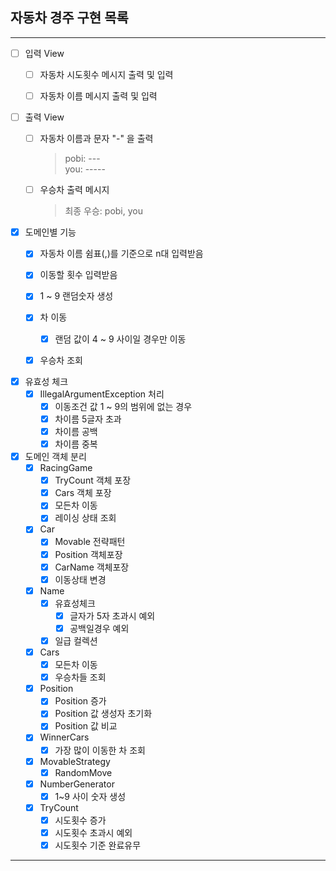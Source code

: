 ## 자동차 경주 구현 목록

-------
* [ ] 입력 View
    * [ ] 자동차 시도횟수 메시지 출력 및 입력
    * [ ] 자동차 이름 메시지 출력 및 입력


* [ ] 출력 View
    * [ ] 자동차 이름과 문자 "-" 을 출력
      > pobi: ---<br>
      you: -----

    * [ ] 우승차 출력 메시지
      > 최종 우승: pobi, you


* [X] 도메인별 기능
    * [X] 자동차 이름 쉼표(,)를 기준으로 n대 입력받음
    * [X] 이동할 횟수 입력받음
    * [X] 1 ~ 9 랜덤숫자 생성
    * [X] 차 이동
        * [X] 랜덤 값이 4 ~ 9 사이일 경우만 이동
    * [X] 우승차 조회


* [X] 유효성 체크
    * [X] IllegalArgumentException 처리
        * [X] 이동조건 값 1 ~ 9의 범위에 없는 경우
        * [X] 차이름 5글자 초과
        * [X] 차이름 공백
        * [X] 차이름 중복

* [X] 도메인 객체 분리
    * [X] RacingGame
        * [X] TryCount 객체 포장
        * [X] Cars 객체 포장
        * [X] 모든차 이동
        * [X] 레이싱 상태 조회
    * [X] Car
        * [X] Movable 전략패턴
        * [X] Position 객체포장
        * [X] CarName 객체포장
        * [X] 이동상태 변경
    * [X] Name
        * [X] 유효성체크
            * [X] 글자가 5자 초과시 예외
            * [X] 공백일경우 예외
        * [X] 일급 컬렉션
    * [X] Cars
        * [X] 모든차 이동
        * [X] 우승차들 조회
    * [X] Position
        * [X] Position 증가
        * [X] Position 값 생성자 초기화
        * [X] Position 값 비교
    * [X] WinnerCars
        * [X] 가장 많이 이동한 차 조회
    * [X] MovableStrategy
        * [X] RandomMove
    * [X] NumberGenerator
      * [X] 1~9 사이 숫자 생성
    * [X] TryCount
        * [X] 시도횟수 증가 
        * [X] 시도횟수 초과시 예외
        * [X] 시도횟수 기준 완료유무
----
